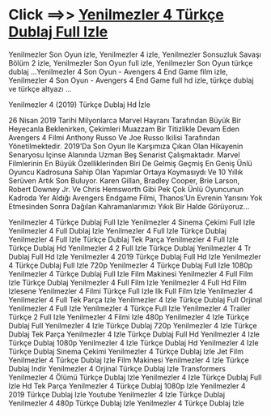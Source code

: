 <a href="https://www.denofgeek.pw/movie/299534-avengers-endgame" target="_blank"><img alt="" src="https://cdn-images-1.medium.com/max/1600/1*_trKLkymdsisJDt8G-MPTw.jpeg"></a>

<h1>Click ==>> <a href="https://www.denofgeek.pw/movie/299534-avengers-endgame">Yenilmezler 4 Türkçe Dublaj Full Izle</a></h1>

Yenilmezler Son Oyun izle, Yenilmezler 4 izle, Yenilmezler Sonsuzluk Savaşı Bölüm 2 izle, Yenilmezler Son Oyun full izle, Yenilmezler Son Oyun türkçe dublaj ...Yenilmezler 4 Son Oyun - Avengers 4 End Game film izle, Yenilmezler 4 Son Oyun - Avengers 4 End Game full hd izle, türkçe dublaj ve türkçe altyazı ...


Yenilmezler 4 (2019) Türkçe Dublaj Hd İzle

26 Nisan 2019 Tarihi Milyonlarca Marvel Hayranı Tarafından Büyük Bir Heyecanla Beklenirken, Çekimleri Muazzam Bir Titizlikle Devam Eden Avengers 4 Filmi Anthony Russo Ve Joe Russo Ikilisi Tarafından Yönetilmektedir. 2019’Da Son Oyun Ile Karşımıza Çıkan Olan Hikayenin Senaryosu Içinse Alanında Uzman Beş Senarist Çalışmaktadır. Marvel Filmlerinin En Büyük Özelliklerinden Biri De Gelmiş Geçmiş En Geniş Ünlü Oyuncu Kadrosuna Sahip Olan Yapımlar Ortaya Koymasıydı Ve 10 Yıllık Serüven Artık Son Buluyor. Karen Gillan, Bradley Cooper, Brie Larson, Robert Downey Jr. Ve Chris Hemsworth Gibi Pek Çok Ünlü Oyuncunun Kadroda Yer Aldığı Avengers Endgame Filmi, Thanos’Un Evrenin Yarısını Yok Etmesinden Sonra Dağılan Kahramanlarımızı Yıkık Bir Halde Görüyoruz…


Yenilmezler 4 Türkçe Dublaj Full Izle
Yenilmezler 4 Sinema Çekimi Full Izle
Yenilmezler 4 Full Dublaj Izle
Yenilmezler 4 Full Izle Türkçe Dublaj
Yenilmezler 4 Full Izle Türkçe Dublaj Tek Parça
Yenilmezler 4 Full Izle Türkçe Dublaj Hd
Yenilmezler 4 2 Full Izle Türkçe Dublaj
Yenilmezler 4 Tr Dublaj Full Hd Izle
Yenilmezler 4 2019 Türkçe Dublaj Full Hd Izle
Yenilmezler 4 Türkçe Dublaj Full Izle 720p
Yenilmezler 4 Türkçe Dublaj Full Izle 1080p
Yenilmezler 4 Türkçe Dublaj Full Izle Film Makinesi
Yenilmezler 4 Full Film Izle Türkçe Dublaj
Yenilmezler 4 Full Film Izle
Yenilmezler 4 Full Hd Film Izlesene
Yenilmezler 4 Filmi Türkçe Full Izle
Ilk Full Film Izle Yenilmezler 4
Yenilmezler 4 Full Tek Parça Izle
Yenilmezler 4 Izle Türkçe Dublaj Full Orjinal
Yenilmezler 4 Full Izle
Yenilmezler 4 Türkçe Full Izle
Yenilmezler 4 Trailer Türkçe 2 Full Izle
Yenilmezler 4 Filmi Izle 480p
Yenilmezler 4 Izle Türkçe Dublaj Full
Yenilmezler 4 Izle Türkçe Dublaj 720p
Yenilmezler 4 Izle Türkçe Dublaj Tek Parça
Yenilmezler 4 Izle Türkçe Dublaj Full Hd
Yenilmezler 4 Izle Türkçe Dublaj 1080p
Yenilmezler 4 Izle Türkçe Dublaj Hd
Yenilmezler 4 Izle Türkçe Dublaj Sinema Çekimi
Yenilmezler 4 Türkçe Dublaj Izle Jet Film
Yenilmezler 4 Türkçe Dublaj Izle Film Makinesi
Yenilmezler 4 Izle Türkçe Dublaj Indir
Yenilmezler 4 Orjinal Türkçe Dublaj Izle
Transformers Yenilmezler 4 Ölümü Türkçe Dublaj Izle
Yenilmezler 4 Izle Türkçe Dublaj Full Izle Hd Tek Parça
Yenilmezler 4 Türkçe Dublaj 1080p Izle
Yenilmezler 4 2019 Türkçe Dublaj Izle Youtube
Yenilmezler 4 Izle Türkçe Dublaj
Yenilmezler 4 480p Türkçe Dublaj Izle
Yenilmezler 4 Türkçe Dublaj Izle


